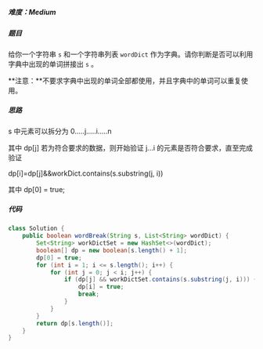##### 难度：Medium

##### 题目

给你一个字符串 `s` 和一个字符串列表 `wordDict` 作为字典。请你判断是否可以利用字典中出现的单词拼接出 `s` 。

**注意：**不要求字典中出现的单词全部都使用，并且字典中的单词可以重复使用。

##### 思路

s 中元素可以拆分为 0.....j.....i.....n

其中 dp[j] 若为符合要求的数据，则开始验证 j...i 的元素是否符合要求，直至完成验证

dp[i]=dp[j]&&workDict.contains(s.substring(j, i))

其中 dp[0] = true;

##### 代码

```java
class Solution {
    public boolean wordBreak(String s, List<String> wordDict) {
        Set<String> workDictSet = new HashSet<>(wordDict);
        boolean[] dp = new boolean[s.length() + 1];
        dp[0] = true;
        for (int i = 1; i <= s.length(); i++) {
            for (int j = 0; j < i; j++) {
                if (dp[j] && workDictSet.contains(s.substring(j, i))) {
                    dp[i] = true;
                    break;
                }
            }
        }
        return dp[s.length()];
    }
}
```

